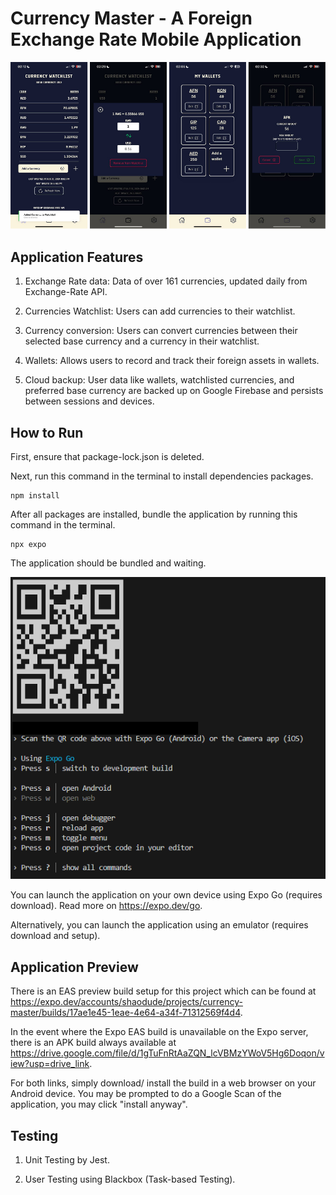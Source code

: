# Currency Master - A Foreign Exchange Rate Mobile Application
![Interface Snapshots](./assets/cm.png)



## Application Features
1. Exchange Rate data: Data of over 161 currencies, updated daily from Exchange-Rate API.

2. Currencies Watchlist: Users can add currencies to their watchlist.

3. Currency conversion: Users can convert currencies between their selected base currency and a currency in their watchlist.

4. Wallets: Allows users to record and track their foreign assets in wallets.

5. Cloud backup: User data like wallets, watchlisted currencies, and preferred base currency are backed up on Google Firebase and persists between sessions and devices.



## How to Run
First, ensure that package-lock.json is deleted.

Next, run this command in the terminal to install dependencies packages.
```
npm install
```
After all packages are installed, bundle the application by running this command in the terminal.
```
npx expo
```
The application should be bundled and waiting.

![QR code](./assets/sample_run.png)

You can launch the application on your own device using Expo Go (requires download). Read more on https://expo.dev/go.

Alternatively, you can launch the application using an emulator (requires download and setup).


## Application Preview
There is an EAS preview build setup for this project which can be found at https://expo.dev/accounts/shaodude/projects/currency-master/builds/17ae1e45-1eae-4e64-a34f-71312569f4d4. 

In the event where the Expo EAS build is unavailable on the Expo server, there is an APK build always available at https://drive.google.com/file/d/1gTuFnRtAaZQN_lcVBMzYWoV5Hg6Doqon/view?usp=drive_link. 

For both links, simply download/ install the build in a web browser on your Android device. You may be prompted to do a Google Scan of the application, you may click "install anyway".



## Testing
1. Unit Testing by Jest.

2. User Testing using Blackbox (Task-based Testing).
